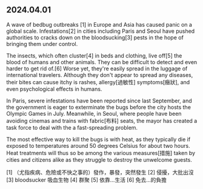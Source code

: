 ## 2024.04.01
A wave of bedbug outbreaks [1] in Europe and Asia has caused panic on a global scale. Infestations[2] in cities including Paris and Seoul have pushed authorities to cracks down on the bloodsucking[3] pests in the hope of bringing them under control.

The insects, which often cluster[4] in beds and clothing, live off[5] the blood of humans and other animals. They can be difficult to detect and even harder to get rid of.[6] Worse yet, they're easily spread in the luggage of international travelers. Although they don't appear to spread any diseases, their bites can cause itchy is rashes, allergy[過敏性] symptoms[癥狀], and even psychological effects in humans.

In Paris, severe infestations have been reported since last September, and the government is eager to exterminate the bugs before the city hosts the Olympic Games in July. Meanwhile, in Seoul, where people have been avoiding cinemas and trains with fabric[布料] seats, the mayor has created a task force to deal with the a fast-spreading problem.

The most effective way to kill the bugs is with heat, as they typically die if exposed to temperatures around 50 degrees Celsius for about two hours. Heat treatments will thus so be among the various measures[措施] taken by cities and citizens alike as they struggle to destroy the unwelcome guests.

[1] （尤指疾病、危險或不快之事的）發作，暴發，突然發生
[2]  侵擾，大批出沒
[3]  bloodsucker 吸血生物
[4]  群聚
[5]  依靠...生活
[6]  免去…的負擔
 
